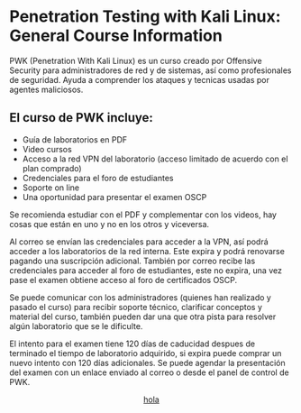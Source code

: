 # Penetration Testing with Kali Linux: General Course Information

PWK (Penetration With Kali Linux) es un curso creado por Offensive Security para administradores de red y de sistemas, así como profesionales de seguridad. Ayuda a comprender los ataques y tecnicas usadas por agentes maliciosos.

## El curso de PWK incluye:

- Guía de laboratorios en PDF
- Video cursos
- Acceso a la red VPN del laboratorio (acceso limitado de acuerdo con el plan comprado)
- Credenciales para el foro de estudiantes
- Soporte on line
- Una oportunidad para presentar el examen OSCP

Se recomienda estudiar con el PDF y complementar con los videos, hay cosas que están en uno y no en los otros y viceversa.

Al correo se envían las credenciales para acceder a la VPN, así podrá acceder a los laboratorios de la red interna. Este expira y podrá renovarse pagando una suscripción adicional. También por correo recibe las credenciales para acceder al foro de estudiantes, este no expira, una vez pase el examen obtiene acceso al foro de certificados OSCP.

Se puede comunicar con los administradores (quienes han realizado y pasado el curso) para recibir soporte técnico, clarificar conceptos y material del curso, también pueden dar una que otra pista para resolver algún laboratorio que se le dificulte.

El intento para el examen tiene 120 días de caducidad despues de terminado el tiempo de laboratorio adquirido, si expira puede comprar un nuevo intento con 120 días adicionales. Se puede agendar la presentación del examen con un enlace enviado al correo o desde el panel de control de PWK.

<center> <a href="https://help.offensive-security.com/hc/en-us/categories/360002666252-General-Frequently-Asked-Questions-FAQ-">hola</a>
</center>
